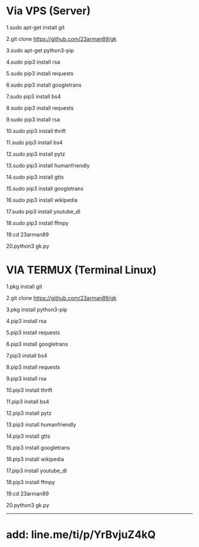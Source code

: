 Via VPS (Server)
================

1.sudo apt-get install git

2.git clone https://github.com/23arman89/gk

3.sudo apt-get python3-pip

4.sudo pip3 install rsa

5.sudo pip3 install requests

6.sudo pip3 install googletrans

7.sudo pip3 install bs4

8.sudo pip3 install requests 

9.sudo pip3 install rsa

10.sudo pip3 install thrift

11.sudo pip3 install bs4

12.sudo pip3 install pytz 

13.sudo pip3 install humanfriendly 

14.sudo pip3 install gtts

15.sudo pip3 install googletrans

16.sudo pip3 install wikipedia

17.sudo pip3 install youtube_dl

18.sudo pip3 install ffmpy

19.cd 23arman89

20.python3 gk.py



VIA TERMUX (Terminal Linux)
===========================

1.pkg install git

2.git clone https://github.com/23arman89/gk

3.pkg install python3-pip

4.pip3 install rsa

5.pip3 install requests

6.pip3 install googletrans

7.pip3 install bs4

8.pip3 install requests 

9.pip3 install rsa

10.pip3 install thrift

11.pip3 install bs4

12.pip3 install pytz

13.pip3 install humanfriendly

14.pip3 install gtts

15.pip3 install googletrans

16.pip3 install wikipedia

17.pip3 install youtube_dl

18.pip3 install ffmpy

19.cd 23arman89

20.python3 gk.py
_________________

add: line.me/ti/p/YrBvjuZ4kQ
=
